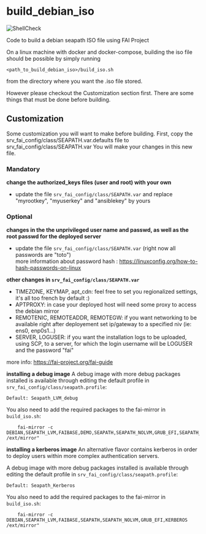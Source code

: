 # build_debian_iso

![ShellCheck](https://github.com/seapath/build_debian_iso/actions/workflows/shellcheck.yml/badge.svg)

Code to build a debian seapath ISO file using FAI Project

On a linux machine with docker and docker-compose, building the iso file should be possible by simply running 
```
<path_to_build_debian_iso>/build_iso.sh
```

from the directory where you want the .iso file stored.

However please checkout the Customization section first. There are some things that must be done before building.

## Customization 
Some customization you will want to make before building.
First, copy the srv_fai_config/class/SEAPATH.var.defaults file to srv_fai_config/class/SEAPATH.var
You will make your changes in this new file.

### Mandatory
**change the authorized_keys files (user and root) with your own**   
* update the file `srv_fai_config/class/SEAPATH.var` and replace "myrootkey", "myuserkey"  and "ansiblekey" by yours

### Optional
**changes in the the unprivileged user name and passwd, as well as the root passwd for the deployed server**  
* update the file `srv_fai_config/class/SEAPATH.var` (right now all passwords are "toto")  
more information about password hash : https://linuxconfig.org/how-to-hash-passwords-on-linux    

**other changes in `srv_fai_config/class/SEAPATH.var`**
* TIMEZONE, KEYMAP, apt_cdn: feel free to set you regionalized settings, it's all too french by default :)
* APTPROXY: in case your deployed host will need some proxy to access the debian mirror
* REMOTENIC, REMOTEADDR, REMOTEGW: if you want networking to be available right after deployement set ip/gateway to a specified niv (ie: ens0, enp0s1...)
* SERVER, LOGUSER: if you want the installation logs to be uploaded, using SCP, to a server, for which the login username will be LOGUSER and the password "fai"

more info: https://fai-project.org/fai-guide

**installing a debug image**
A debug image with more debug packages installed is available through editing
the default profile in `srv_fai_config/class/seapath.profile`:

```
Default: Seapath_LVM_debug
```

You also need to add the required packages to the fai-mirror in `build_iso.sh`:
```
    fai-mirror -c DEBIAN,SEAPATH_LVM,FAIBASE,DEMO,SEAPATH,SEAPATH_NOLVM,GRUB_EFI,SEAPATH_DBG /ext/mirror"
```

**installing a kerberos image**
An alternative flavor contains kerberos in order to deploy users within more
complex authentication servers.

A debug image with more debug packages installed is available through editing
the default profile in `srv_fai_config/class/seapath.profile`:

```
Default: Seapath_Kerberos
```

You also need to add the required packages to the fai-mirror in `build_iso.sh`:
```
    fai-mirror -c DEBIAN,SEAPATH_LVM,FAIBASE,SEAPATH,SEAPATH_NOLVM,GRUB_EFI,KERBEROS /ext/mirror"
```
